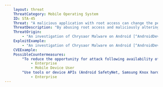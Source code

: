```yaml
---
    layout: threat
    ThreatCategory: Mobile Operating System
    ID: STA-45
    Threat: "A malicious application with root access can change the permissions on application specific files (e.g. Facebook app)"
    ThreatDescription: "By abusing root access and maliciously altering the permissions on files associated with application of interest, such as Facebook, an attacker can facilitate future data collection from those apps. Other applications controlled by the attacker would be able to access such files any kind of privilege escalation."
    ThreatOrigin:
        - "An investigation of Chrysaor Malware on Android [^AndroidDevBlog-1]"
    ExploitExample:
        - "An investigation of Chrysaor Malware on Android [^AndroidDevBlog-1]"
    CVEExample:
    PossibleCountermeasures:
        "To reduce the opportunity for attack following availability of security patches, ensure the timely installation of mobile OS security updates.":
            - Enterprise
            - Mobile Device User
        "Use tools or device APIs (Android SafetyNet, Samsung Knox hardware-backed remote attestation, or other applicable remote attestation technologies) to detect and block enterprise connectivity from devices until such integrity checks are passed.":
            - Enterprise
---
```

